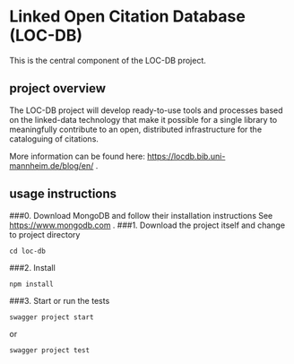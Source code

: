 # Linked Open Citation Database (LOC-DB)
This is the central component of the LOC-DB project.

## project overview
The LOC-DB project will develop ready-to-use tools and processes based on the linked-data technology that make it possible for a single library to meaningfully contribute to an open, distributed infrastructure for the cataloguing of citations.

More information can be found here: https://locdb.bib.uni-mannheim.de/blog/en/ .

## usage instructions
###0. Download MongoDB and follow their installation instructions
See https://www.mongodb.com .
###1. Download the project itself and change to project directory
```
cd loc-db
```
###2. Install
```
npm install
```
###3. Start or run the tests
```
swagger project start
```
or
```
swagger project test
```